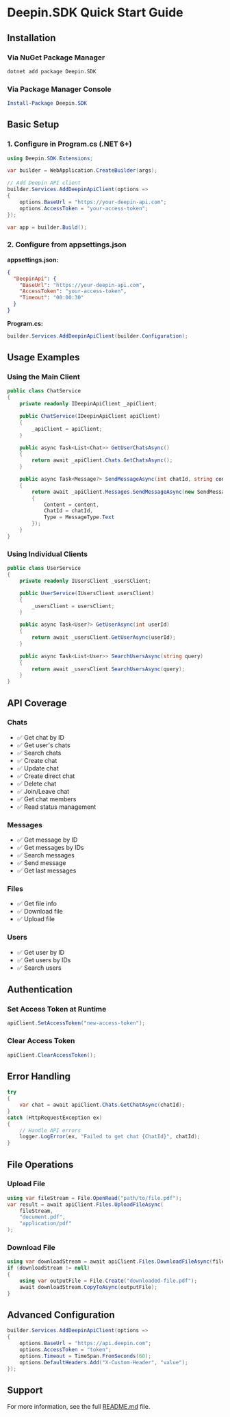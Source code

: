 # Deepin.SDK Quick Start Guide

## Installation

### Via NuGet Package Manager
```bash
dotnet add package Deepin.SDK
```

### Via Package Manager Console
```powershell
Install-Package Deepin.SDK
```

## Basic Setup

### 1. Configure in Program.cs (.NET 6+)

```csharp
using Deepin.SDK.Extensions;

var builder = WebApplication.CreateBuilder(args);

// Add Deepin API client
builder.Services.AddDeepinApiClient(options =>
{
    options.BaseUrl = "https://your-deepin-api.com";
    options.AccessToken = "your-access-token";
});

var app = builder.Build();
```

### 2. Configure from appsettings.json

**appsettings.json:**
```json
{
  "DeepinApi": {
    "BaseUrl": "https://your-deepin-api.com",
    "AccessToken": "your-access-token",
    "Timeout": "00:00:30"
  }
}
```

**Program.cs:**
```csharp
builder.Services.AddDeepinApiClient(builder.Configuration);
```

## Usage Examples

### Using the Main Client

```csharp
public class ChatService
{
    private readonly IDeepinApiClient _apiClient;

    public ChatService(IDeepinApiClient apiClient)
    {
        _apiClient = apiClient;
    }

    public async Task<List<Chat>> GetUserChatsAsync()
    {
        return await _apiClient.Chats.GetChatsAsync();
    }

    public async Task<Message?> SendMessageAsync(int chatId, string content)
    {
        return await _apiClient.Messages.SendMessageAsync(new SendMessageRequest
        {
            Content = content,
            ChatId = chatId,
            Type = MessageType.Text
        });
    }
}
```

### Using Individual Clients

```csharp
public class UserService
{
    private readonly IUsersClient _usersClient;

    public UserService(IUsersClient usersClient)
    {
        _usersClient = usersClient;
    }

    public async Task<User?> GetUserAsync(int userId)
    {
        return await _usersClient.GetUserAsync(userId);
    }

    public async Task<List<User>> SearchUsersAsync(string query)
    {
        return await _usersClient.SearchUsersAsync(query);
    }
}
```

## API Coverage

### Chats
- ✅ Get chat by ID
- ✅ Get user's chats
- ✅ Search chats
- ✅ Create chat
- ✅ Update chat
- ✅ Create direct chat
- ✅ Delete chat
- ✅ Join/Leave chat
- ✅ Get chat members
- ✅ Read status management

### Messages
- ✅ Get message by ID
- ✅ Get messages by IDs
- ✅ Search messages
- ✅ Send message
- ✅ Get last messages

### Files
- ✅ Get file info
- ✅ Download file
- ✅ Upload file

### Users
- ✅ Get user by ID
- ✅ Get users by IDs
- ✅ Search users

## Authentication

### Set Access Token at Runtime
```csharp
apiClient.SetAccessToken("new-access-token");
```

### Clear Access Token
```csharp
apiClient.ClearAccessToken();
```

## Error Handling

```csharp
try
{
    var chat = await apiClient.Chats.GetChatAsync(chatId);
}
catch (HttpRequestException ex)
{
    // Handle API errors
    logger.LogError(ex, "Failed to get chat {ChatId}", chatId);
}
```

## File Operations

### Upload File
```csharp
using var fileStream = File.OpenRead("path/to/file.pdf");
var result = await apiClient.Files.UploadFileAsync(
    fileStream, 
    "document.pdf", 
    "application/pdf"
);
```

### Download File
```csharp
using var downloadStream = await apiClient.Files.DownloadFileAsync(fileId);
if (downloadStream != null)
{
    using var outputFile = File.Create("downloaded-file.pdf");
    await downloadStream.CopyToAsync(outputFile);
}
```

## Advanced Configuration

```csharp
builder.Services.AddDeepinApiClient(options =>
{
    options.BaseUrl = "https://api.deepin.com";
    options.AccessToken = "token";
    options.Timeout = TimeSpan.FromSeconds(60);
    options.DefaultHeaders.Add("X-Custom-Header", "value");
});
```

## Support

For more information, see the full [README.md](./README.md) file.
